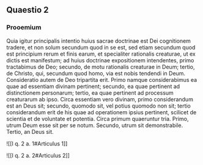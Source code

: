 ## Quaestio 2

### Prooemium

Quia igitur principalis intentio huius sacrae doctrinae est Dei cognitionem tradere, et non solum secundum quod in se est, sed etiam secundum quod est principium rerum et finis earum, et specialiter rationalis creaturae, ut ex dictis est manifestum; ad huius doctrinae expositionem intendentes, primo tractabimus de Deo; secundo, de motu rationalis creaturae in Deum; tertio, de Christo, qui, secundum quod homo, via est nobis tendendi in Deum. Consideratio autem de Deo tripartita erit. Primo namque considerabimus ea quae ad essentiam divinam pertinent; secundo, ea quae pertinent ad distinctionem personarum; tertio, ea quae pertinent ad processum creaturarum ab ipso. Circa essentiam vero divinam, primo considerandum est an Deus sit; secundo, quomodo sit, vel potius quomodo non sit; tertio considerandum erit de his quae ad operationem ipsius pertinent, scilicet de scientia et de voluntate et potentia. Circa primum quaeruntur tria. Primo, utrum Deum esse sit per se notum. Secundo, utrum sit demonstrabile. Tertio, an Deus sit.

![[I q. 2 a. 1#Articulus 1]]

![[I q. 2 a. 2#Articulus 2]]

